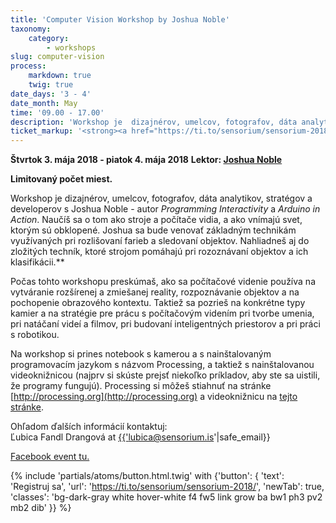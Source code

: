 ```yaml
---
title: 'Computer Vision Workshop by Joshua Noble'
taxonomy:
    category:
        - workshops
slug: computer-vision
process:
    markdown: true
    twig: true
date_days: '3 - 4'
date_month: May
time: '09.00 - 17.00'
description: 'Workshop je  dizajnérov, umelcov, fotografov, dáta analytikov, stratégov a developerov s Joshua Noble - autor _Programming Interactivity_ a _Arduino in Action_.'
ticket_markup: '<strong><a href="https://ti.to/sensorium/sensorium-2018/"_blank">Registrovať</a></strong>'
---
```


**Štvrtok 3. mája 2018 - piatok 4. mája 2018**
**Lektor: [Joshua Noble](https://www.sensorium.is/speakers/joshua-noble)**

**Limitovaný počet miest.**

Workshop je  dizajnérov, umelcov, fotografov, dáta analytikov, stratégov a developerov s Joshua Noble - autor _Programming Interactivity_ a _Arduino in Action_. Naučíš sa o tom ako stroje a počítače vidia, a ako vnímajú svet, ktorým sú obklopené. Joshua sa bude venovať základným technikám využívaných pri rozlišovaní farieb a sledovaní objektov. Nahliadneš aj do zložitých techník, ktoré strojom pomáhajú pri rozoznávaní objektov a ich klasifikácii.**

Počas tohto workshopu preskúmaš, ako sa počítačové videnie používa na vytváranie rozšírenej a zmiešanej reality, rozpoznávanie objektov a na pochopenie obrazového kontextu. Taktiež sa pozrieš na konkrétne typy kamier a na stratégie pre prácu s počítačovým videním pri tvorbe umenia, pri natáčaní videí a filmov, pri budovaní inteligentných priestorov a pri práci s robotikou.

Na workshop si prines notebook s kamerou a s nainštalovaným programovacím jazykom s názvom Processing, a taktiež s nainštalovanou videoknižnicou (najprv si skúste prejsť niekoľko príkladov, aby ste sa uistili, že programy fungujú). Processing si môžeš stiahnuť na stránke [http://processing.org](http://processing.org) a videoknižnicu na [tejto stránke](https://processing.org/reference/libraries/video/index.html).

Ohľadom ďalších informácií kontaktuj: <br>
Ľubica Fandl Drangová at <a href="mailto:{{'lubica@sensorium.is'|safe_email}}">{{'lubica@sensorium.is'|safe_email}}</a>

[Facebook event tu.](https://www.facebook.com/events/550109335382145/)

{% include 'partials/atoms/button.html.twig' with {'button': {
    'text': 'Registruj sa',
    'url': 'https://ti.to/sensorium/sensorium-2018/',
    'newTab': true,
    'classes': 'bg-dark-gray white hover-white f4 fw5 link grow ba bw1 ph3 pv2 mb2 dib'
}} %}